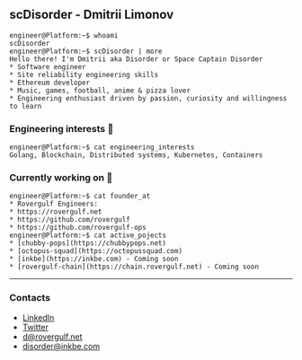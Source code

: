 ## scDisorder - Dmitrii Limonov
```console
engineer@Platform:~$ whoami
scDisorder
engineer@Platform:~$ scDisorder | more
Hello there! I'm Dmitrii aka Disorder or Space Captain Disorder
* Software engineer
* Site reliability engineering skills
* Ethereum developer
* Music, games, football, anime & pizza lover
* Engineering enthusiast driven by passion, curiosity and willingness to learn
```

### Engineering interests  :space_invader:
```console
engineer@Platform:~$ cat engineering_interests
Golang, Blockchain, Distributed systems, Kubernetes, Containers
```

### Currently working on :rocket:
```console
engineer@Platform:~$ cat founder_at
* Rovergulf Engineers:
* https://rovergulf.net
* https://github.com/rovergulf
* https://github.com/rovergulf-ops
engineer@Platform:~$ cat active_pojects
* [chubby-pops](https://chubbypops.net)
* [octopus-squad](https://octopussquad.com)
* [inkbe](https://inkbe.com) - Coming soon
* [rovergulf-chain](https://chain.rovergulf.net) - Coming soon
```


---


### Contacts
* [LinkedIn](https://www.linkedin.com/in/dmitriy-limonov-937912102/)
* [Twitter](https://twitter.com/rzkmonster)
* d@rovergulf.net
* disorder@inkbe.com

